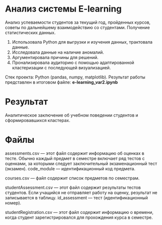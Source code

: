 # Анализ системы E-learning

Анализ успеваемости студентов за текущий год, пройденных курсов, советы по дальнейшему взаимодействию со студентами. Получение статистических данных.

1) Использовала Python для выгрузки и изучения данных, трактовала данные.
2) Исследовала данные на наличие аномалий.
3) Аргументировала причины для решений.
4) Пронализировала аудиторию с помощью адаптированной кластеризации c последующей визуализацией.

Стек проекта: Python (pandas, numpy, matplotlib).
Результат работы представлен в итоговом файле: **e-learning_var2.ipynb**

# Результат
Аналитическое заключение об учебном поведении студентов и сформировавшихся кластерах.

# Файлы

assessments.csv — этот файл содержит информацию об оценках в тесте. Обычно каждый предмет в семестре включает ряд тестов с оценками, за которыми следует заключительный экзаменационный тест (экзамен).
code_module — идентификационный код предмета.

courses.csv — файл содержит список предметов по семестрам.

studentAssessment.csv — этот файл содержит результаты тестов студентов. Если учащийся не отправляет работу на оценку, результат не записывается в таблицу.
id_assessment — тест (идентификационный номер).

studentRegistration.csv — этот файл содержит информацию о времени, когда студент зарегистрировался для прохождения курса в семестре.
